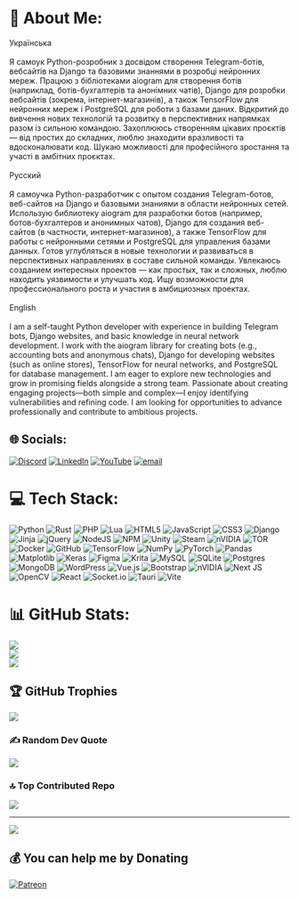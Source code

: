 # 💫 About Me:
Українська<br><br>Я самоук Python-розробник з досвідом створення Telegram-ботів, вебсайтів на Django та базовими знаннями в розробці нейронних мереж. Працюю з бібліотеками aiogram для створення ботів (наприклад, ботів-бухгалтерів та анонімних чатів), Django для розробки вебсайтів (зокрема, інтернет-магазинів), а також TensorFlow для нейронних мереж і PostgreSQL для роботи з базами даних. Відкритий до вивчення нових технологій та розвитку в перспективних напрямках разом із сильною командою. Захоплююсь створенням цікавих проєктів — від простих до складних, люблю знаходити вразливості та вдосконалювати код. Шукаю можливості для професійного зростання та участі в амбітних проєктах.<br><br>Русский<br><br>Я самоучка Python-разработчик с опытом создания Telegram-ботов, веб-сайтов на Django и базовыми знаниями в области нейронных сетей. Использую библиотеку aiogram для разработки ботов (например, ботов-бухгалтеров и анонимных чатов), Django для создания веб-сайтов (в частности, интернет-магазинов), а также TensorFlow для работы с нейронными сетями и PostgreSQL для управления базами данных. Готов углубляться в новые технологии и развиваться в перспективных направлениях в составе сильной команды. Увлекаюсь созданием интересных проектов — как простых, так и сложных, люблю находить уязвимости и улучшать код. Ищу возможности для профессионального роста и участия в амбициозных проектах.<br><br>English<br><br>I am a self-taught Python developer with experience in building Telegram bots, Django websites, and basic knowledge in neural network development. I work with the aiogram library for creating bots (e.g., accounting bots and anonymous chats), Django for developing websites (such as online stores), TensorFlow for neural networks, and PostgreSQL for database management. I am eager to explore new technologies and grow in promising fields alongside a strong team. Passionate about creating engaging projects—both simple and complex—I enjoy identifying vulnerabilities and refining code. I am looking for opportunities to advance professionally and contribute to ambitious projects.


## 🌐 Socials:
[![Discord](https://img.shields.io/badge/Discord-%237289DA.svg?logo=discord&logoColor=white)](https://discord.gg/aQ6jdpHr) [![LinkedIn](https://img.shields.io/badge/LinkedIn-%230077B5.svg?logo=linkedin&logoColor=white)](https://linkedin.com/in/%D0%BD%D0%B5%D0%B7%D0%B3%D0%BE%D0%B4%D1%8E%D0%BA-%D0%BC%D0%B8%D1%80%D0%BE%D1%81%D0%BB%D0%B0%D0%B2-4960a22a0/) [![YouTube](https://img.shields.io/badge/YouTube-%23FF0000.svg?logo=YouTube&logoColor=white)](https://youtube.com/@mirozr6707) [![email](https://img.shields.io/badge/Email-D14836?logo=gmail&logoColor=white)](mailto:miroslavnezgoduk8@gmail.com) 

# 💻 Tech Stack:
![Python](https://img.shields.io/badge/python-3670A0?style=for-the-badge&logo=python&logoColor=ffdd54) ![Rust](https://img.shields.io/badge/rust-%23000000.svg?style=for-the-badge&logo=rust&logoColor=white) ![PHP](https://img.shields.io/badge/php-%23777BB4.svg?style=for-the-badge&logo=php&logoColor=white) ![Lua](https://img.shields.io/badge/lua-%232C2D72.svg?style=for-the-badge&logo=lua&logoColor=white) ![HTML5](https://img.shields.io/badge/html5-%23E34F26.svg?style=for-the-badge&logo=html5&logoColor=white) ![JavaScript](https://img.shields.io/badge/javascript-%23323330.svg?style=for-the-badge&logo=javascript&logoColor=%23F7DF1E) ![CSS3](https://img.shields.io/badge/css3-%231572B6.svg?style=for-the-badge&logo=css3&logoColor=white) ![Django](https://img.shields.io/badge/django-%23092E20.svg?style=for-the-badge&logo=django&logoColor=white) ![Jinja](https://img.shields.io/badge/jinja-white.svg?style=for-the-badge&logo=jinja&logoColor=black) ![jQuery](https://img.shields.io/badge/jquery-%230769AD.svg?style=for-the-badge&logo=jquery&logoColor=white) ![NodeJS](https://img.shields.io/badge/node.js-6DA55F?style=for-the-badge&logo=node.js&logoColor=white) ![NPM](https://img.shields.io/badge/NPM-%23CB3837.svg?style=for-the-badge&logo=npm&logoColor=white) ![Unity](https://img.shields.io/badge/unity-%23000000.svg?style=for-the-badge&logo=unity&logoColor=white) ![Steam](https://img.shields.io/badge/steam-%23000000.svg?style=for-the-badge&logo=steam&logoColor=white) ![nVIDIA](https://img.shields.io/badge/nVIDIA-%2376B900.svg?style=for-the-badge&logo=nVIDIA&logoColor=white) ![TOR](https://img.shields.io/badge/tor-%237E4798.svg?style=for-the-badge&logo=tor-project&logoColor=white) ![Docker](https://img.shields.io/badge/docker-%230db7ed.svg?style=for-the-badge&logo=docker&logoColor=white) ![GitHub](https://img.shields.io/badge/github-%23121011.svg?style=for-the-badge&logo=github&logoColor=white) ![TensorFlow](https://img.shields.io/badge/TensorFlow-%23FF6F00.svg?style=for-the-badge&logo=TensorFlow&logoColor=white) ![NumPy](https://img.shields.io/badge/numpy-%23013243.svg?style=for-the-badge&logo=numpy&logoColor=white) ![PyTorch](https://img.shields.io/badge/PyTorch-%23EE4C2C.svg?style=for-the-badge&logo=PyTorch&logoColor=white) ![Pandas](https://img.shields.io/badge/pandas-%23150458.svg?style=for-the-badge&logo=pandas&logoColor=white) ![Matplotlib](https://img.shields.io/badge/Matplotlib-%23ffffff.svg?style=for-the-badge&logo=Matplotlib&logoColor=black) ![Keras](https://img.shields.io/badge/Keras-%23D00000.svg?style=for-the-badge&logo=Keras&logoColor=white) ![Figma](https://img.shields.io/badge/figma-%23F24E1E.svg?style=for-the-badge&logo=figma&logoColor=white) ![Krita](https://img.shields.io/badge/Krita-203759?style=for-the-badge&logo=krita&logoColor=EEF37B) ![MySQL](https://img.shields.io/badge/mysql-4479A1.svg?style=for-the-badge&logo=mysql&logoColor=white) ![SQLite](https://img.shields.io/badge/sqlite-%2307405e.svg?style=for-the-badge&logo=sqlite&logoColor=white) ![Postgres](https://img.shields.io/badge/postgres-%23316192.svg?style=for-the-badge&logo=postgresql&logoColor=white) ![MongoDB](https://img.shields.io/badge/MongoDB-%234ea94b.svg?style=for-the-badge&logo=mongodb&logoColor=white) ![WordPress](https://img.shields.io/badge/WordPress-%23117AC9.svg?style=for-the-badge&logo=WordPress&logoColor=white) ![Vue.js](https://img.shields.io/badge/vue.js-%2335495e.svg?style=for-the-badge&logo=vuedotjs&logoColor=%234FC08D) ![Bootstrap](https://img.shields.io/badge/bootstrap-%238511FA.svg?style=for-the-badge&logo=bootstrap&logoColor=white) ![nVIDIA](https://img.shields.io/badge/cuda-000000.svg?style=for-the-badge&logo=nVIDIA&logoColor=green) ![Next JS](https://img.shields.io/badge/Next-black?style=for-the-badge&logo=next.js&logoColor=white) ![OpenCV](https://img.shields.io/badge/opencv-%23white.svg?style=for-the-badge&logo=opencv&logoColor=white) ![React](https://img.shields.io/badge/react-%2320232a.svg?style=for-the-badge&logo=react&logoColor=%2361DAFB) ![Socket.io](https://img.shields.io/badge/Socket.io-black?style=for-the-badge&logo=socket.io&badgeColor=010101) ![Tauri](https://img.shields.io/badge/tauri-%2324C8DB.svg?style=for-the-badge&logo=tauri&logoColor=%23FFFFFF) ![Vite](https://img.shields.io/badge/vite-%23646CFF.svg?style=for-the-badge&logo=vite&logoColor=white)
# 📊 GitHub Stats:
![](https://github-readme-stats.vercel.app/api?username=Miroslavchen&theme=dark&hide_border=false&include_all_commits=false&count_private=false)<br/>
![](https://nirzak-streak-stats.vercel.app/?user=Miroslavchen&theme=dark&hide_border=false)<br/>
![](https://github-readme-stats.vercel.app/api/top-langs/?username=Miroslavchen&theme=dark&hide_border=false&include_all_commits=false&count_private=false&layout=compact)

## 🏆 GitHub Trophies
![](https://github-profile-trophy.vercel.app/?username=Miroslavchen&theme=radical&no-frame=false&no-bg=true&margin-w=4)

### ✍️ Random Dev Quote
![](https://quotes-github-readme.vercel.app/api?type=horizontal&theme=radical)

### 🔝 Top Contributed Repo
![](https://github-contributor-stats.vercel.app/api?username=Miroslavchen&limit=5&theme=dark&combine_all_yearly_contributions=true)

---
[![](https://visitcount.itsvg.in/api?id=Miroslavchen&icon=0&color=0)](https://visitcount.itsvg.in)

  ## 💰 You can help me by Donating
  [![Patreon](https://img.shields.io/badge/Patreon-F96854?style=for-the-badge&logo=patreon&logoColor=white)](https://patreon.com/https://www.patreon.com/c/Mirozr) 

  
<!-- Proudly created with GPRM ( https://gprm.itsvg.in ) -->

